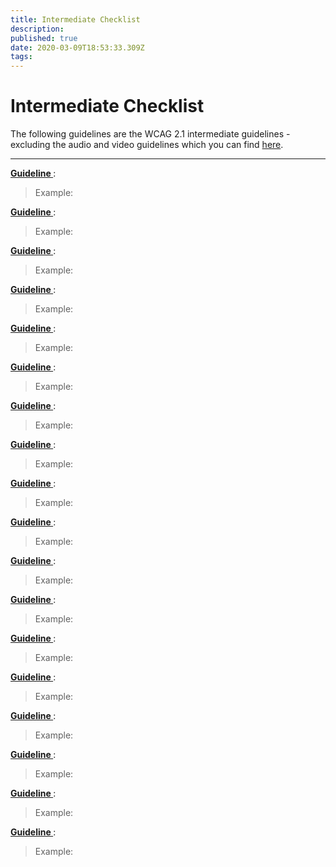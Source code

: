 ```yaml
---
title: Intermediate Checklist
description: 
published: true
date: 2020-03-09T18:53:33.309Z
tags: 
---
```


# Intermediate Checklist
The following guidelines are the WCAG 2.1 intermediate guidelines - excluding the audio and video guidelines which you can find [here](http://172.31.2.178/en/accessibility/Audio&Video).

---

**[Guideline ]()**: 
> Example:

**[Guideline ]()**: 
> Example:

**[Guideline ]()**: 
> Example:

**[Guideline ]()**: 
> Example:

**[Guideline ]()**: 
> Example:

**[Guideline ]()**: 
> Example:

**[Guideline ]()**: 
> Example:

**[Guideline ]()**: 
> Example:

**[Guideline ]()**: 
> Example:

**[Guideline ]()**: 
> Example:

**[Guideline ]()**: 
> Example:

**[Guideline ]()**: 
> Example:

**[Guideline ]()**: 
> Example:

**[Guideline ]()**: 
> Example:

**[Guideline ]()**: 
> Example:

**[Guideline ]()**: 
> Example:

**[Guideline ]()**: 
> Example:

**[Guideline ]()**: 
> Example: